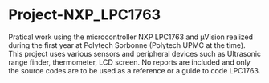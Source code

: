 # Project-NXP_LPC1763

Pratical work using the microcontroller NXP LPC1763 and µVision realized during the first year at Polytech Sorbonne (Polytech UPMC at the time).
This project uses various sensors and peripheral devices such as Ultrasonic range finder, thermometer, LCD screen.
No reports are included and only the source codes are to be used as a reference or a guide to code LPC1763.
